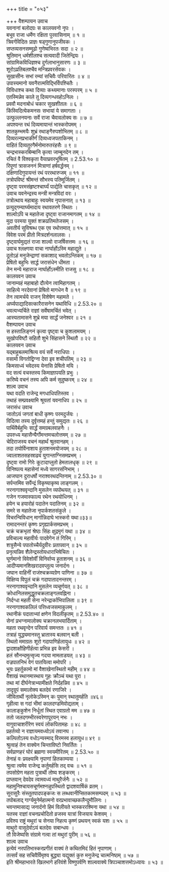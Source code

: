 +++
title = "०५३"

+++
वैशम्पायन उवाच  
यवनानां बलोदग्रः स कालयवनो नृपः ।  
बभूव राजा धर्मेण रक्षिता पुरवासिनाम् ॥ १ ॥  
त्रिवर्गविदितः प्राज्ञः षड्गुणानुपजीवकः ।  
सप्तव्यसनसम्मूढो गुणेष्वभिरतः सदा ॥ २ ॥  
श्रुतिमान् धर्मशीलश्च सत्यवादी जितेन्द्रियः ।  
सांग्रामिकविधिज्ञश्च दुर्गलाभानुसारणः ॥ ३ ॥  
शूरोऽप्रतिबलश्चैव मन्त्रिप्रवरसेवकः ।  
सुखासीनः सभां रम्यां सचिवैः परिवारितः ॥ ४ ॥  
उपास्यमानो यवनैरात्मविद्भिर्विपश्चितैः ।  
विविधाश्च कथा दिव्याः कथ्यमानाः परस्परम् ॥ ५ ॥  
एतस्मिन्नेव काले तु दिव्यगन्धवहोऽनिलः ।  
प्रववौ मदनाबोधं चकार सुखशीतलः ॥ ६ ॥  
किंस्विदित्येकमनसः सभायां ये समागताः ।  
उत्फुल्लनयनाः सर्वे राजा चैवावलोक्य सः ॥ ७ ॥  
अपश्यन्त रथं दिव्यमायान्तं भास्करोपमम् ।  
शातकुम्भमयैः शुभ्रं रथाङ्गैरुपशोभितम् ॥ ८ ॥  
दिव्यरत्नप्रभाकीर्णं दिव्यध्वजपताकिनम् ।  
वाहितं दिव्यतुरगैर्मनोमारुतरंहसैः ॥ ९ ॥  
चन्द्रभास्करबिम्बानि कृत्वा जाम्बूनदेन तम् ।  
रचितं वै विश्वकृता वैयाघ्रवरभूषितम् ॥ 2.53.१० ॥  
रिपूणां त्रासजननं मित्राणां हर्षवर्द्धनम् ।  
दक्षिणादिगुपायन्तं रथं पररथारुजम् ॥ ११ ॥  
तत्रोपविष्टं श्रीमन्तं सौभस्य पतिमूर्जितम् ।  
दृष्ट्वा परमसंहृष्टश्चार्घ्यं पाद्येति चासकृत् ॥ १२ ॥  
उवाच यवनेन्द्रस्य मन्त्री मन्त्रविदां वरः ।  
तत्रोत्थाय महाबाहुः स्वयमेव नृपासनात् ॥ १३ ॥  
प्रत्युद्गम्यार्घ्यमादाय रथावतरणे स्थितः ।  
शाल्वोऽपि च महातेजा दृष्ट्वा राजानमागतम् ॥ १४ ॥  
मुदा परमया युक्तं शक्रप्रतिमतेजसम् ।  
अवतीर्य सुविश्रब्ध एक एव रथोत्तमात् ॥ १५ ॥  
विवेश परमं प्रीतो मित्रदर्शनलालसः ।  
दृष्ट्वार्घमुद्यतं राजा शाल्वो राजर्षिसत्तमः ॥ १६ ॥  
उवाच श्लक्ष्णया वाचा नार्घार्होऽस्मि महाद्युते ।  
दूतोऽहं मनुजेन्द्राणां सकाशाद् भवतोऽन्तिकम् ॥ १७ ॥  
प्रेषितो बहुभिः सार्द्ध जरासंधेन धीमता ।  
तेन मन्ये महाराज नार्घार्होऽस्मीति राजसु ॥ १८ ॥  
कालयवन उवाच  
जानाम्यहं महाबाहो दौत्येन त्वामिहागतम् ।  
साहित्ये नरदेवानां प्रेषितो मागधेन वै ॥ १९ ॥  
तेन त्वामर्चये राजन् विशेषेण महामते ।  
अर्घ्यपाद्यादिसत्कारैरासनेन यथाविधि ॥ 2.53.२० ॥  
भवत्यभ्यर्चिते राज्ञां सर्वेषामर्चितं भवेत् ।  
आस्यतामासने शुभ्रे मया सार्द्धं जनेश्वर ॥ २१ ॥  
वैशम्पायन उवाच  
स हस्तालिङ्गनं कृत्वा पृष्ट्वा च कुशलामयम् ।  
सुखोपविष्टौ सहितौ शुभे सिंहासने स्थितौ ॥ २२ ॥  
कालयवन उवाच  
यद्बाहुबलमाश्रित्य वयं सर्वे नराधिपाः ।  
वसामो विगतोद्विग्ना देवा इव शचीपतिम् ॥ २३ ॥  
किमसाध्यं भवेदस्य येनासि प्रेषितो मयि ।  
वद सत्यं वचस्तस्य किमाज्ञापयति प्रभुः ।  
करिष्ये वचनं तस्य अपि कर्म सुदुष्करम् ॥ २४ ॥  
शाल्व उवाच  
यथा वदति राजेन्द्र मगधाधिपतिस्तव ।  
तथाहं सम्प्रवक्ष्यामि श्रूयतां यवनाधिप ॥ २५ ॥  
जरासंध उवाच  
जातोऽयं जगतां बाधी कृष्णः परमदुर्जयः ।  
विदित्वा तस्य दुर्वृत्तमहं हन्तुं समुद्यतः ॥ २६ ॥  
पार्थिवैर्बहुभिः सार्द्धं समग्रबलवाहनैः ।  
उपरुध्य महासैन्यैर्गोमन्तमचलोत्तमम् ॥ २७ ॥  
चेदिराजस्य वचनं महार्थं श्रुतवानहम् ।  
तदा तयोर्विनाशाय हुताशनमयोजयम् ॥ २८ ॥  
ज्वालाशतसहस्राढ्यं युगान्ताग्निसमप्रभम् ।  
दृष्ट्वा रामो गिरेः कूटादाप्लुतो हेमतालधृक् ॥ २९ ॥  
विनिष्पत्य महासेनां मध्ये सागरसंनिभाम् ।  
आजघान दुराधर्षो नराश्वरथदन्तिनाम् ॥ 2.53.३० ॥  
सर्पन्तमिव सर्पेन्द्रं विकृष्याकृष्य लाङ्गलम् ।  
नरनागाश्ववृन्दानि मुसलेन व्यपोथयत् ॥ ३१ ॥  
गजेन गजमास्फाल्य रथेन रथयोधिनम् ।  
हयेन च हयारोहं पदातेन पदातिनम् ॥ ३२ ॥  
समरे स महातेजा नृपार्कशतसंकुले ।  
विचरन्विविधान् मार्गान्निदाघे भास्करो यथा॥३३॥  
रामादनन्तरं कृष्णः प्रगृह्यार्कसमप्रभम् ।  
चक्रं चक्रभृतां श्रेष्ठः सिंहः क्षुद्रमृगं यथा ॥ ३४ ॥  
प्रविचाल्य महावीर्यः पादवेगेन तं गिरिम् ।  
शत्रुसैन्ये पपातोच्चैर्यदुवीरः प्रतापवान् ॥ ३५ ॥  
प्रनृत्यन्निव शैलेन्द्रस्तोयधाराभिषेचितः ।  
घूर्णमानो विवेशोर्वीं विनिर्वाप्य हुताशनम् ॥ ३६ ॥  
आदीप्यमानशिखरादवप्लुत्य जनार्दनः ।  
जघान वाहिनीं राजंश्चक्रव्यग्रेण पाणिना ॥ ३७ ॥  
विक्षिप्य विपुलं चक्रं गदापातादनन्तरम् ।  
नरनागाश्ववृन्दानि मुसलेन व्यचूर्णयत् ॥ ३८ ॥  
क्रोधानिलसमुद्धूतचक्रलाङ्गलवह्निना ।  
निर्दग्धा महती सेना नरेन्द्रार्काभिपालिता ॥ ३९ ॥  
नरनागाश्वकलिलं पत्तिध्वजसमाकुलम् ।  
रथानीकं पदाताभ्यां क्षणेन विदलीकृतम् ॥ 2.53.४० ॥  
सेनां प्रभग्नामालोक्य चक्रानलभयार्दिताम् ।  
महता रथवृन्देन परिवार्य समन्ततः ॥ ४१ ॥  
तत्राहं युद्ध्यमानस्तु भ्रातास्य बलवान् बली ।  
स्थितो ममाग्रतः शूरो गदापाणिर्हलायुधः ॥ ४२ ॥  
द्वादशाक्षौहिणीर्हत्वा प्रभिन्न इव केसरी ।  
हलं सौनन्दमुत्सृज्य गदया मामताडयत् ॥ ४३ ॥  
वज्रपातनिभं वेगं पातयित्वा ममोपरि ।  
भूयः प्रहर्तुकामो मां वैशाखेनास्थितो महीम् ॥ ४४ ॥  
वैशाखं स्थानमास्थाय गुहः क्रौञ्चं यथा पुरा ।  
तथा मां दीर्घनेत्राभ्यामीक्षते निर्दहन्निव ॥ ४५ ॥  
तादृग्रूपं समालोक्य बलदेवं रणाजिरे ।  
जीवितार्थी नृलोकेऽस्मिन् कः पुमान् स्थातुमर्हति ॥४६॥  
गृहीत्वा स गदां भीमां कालदण्डमिवोद्यताम् ।  
कालाङ्कुशेन निर्धूतां स्थित एवाग्रतो मम ॥ ४७ ॥  
ततो जलदगम्भीरस्वरेणापूरयन् नभः ।  
वागुवाचाशरीरेण स्वयं लोकपितामहः ॥ ४८ ॥  
प्रहर्तव्यो न राज्ञायमवध्योऽयं तवानघ ।  
कल्पितोऽस्य वधोऽन्यस्माद् विरमस्व हलायुध॥ ४९ ॥  
श्रुत्वाहं तेन वाक्येन चिन्ताविष्टो निवर्तितः ।  
सर्वप्राणहरं घोरं ब्रह्मणा स्वयमीरितम् ॥ 2.53.५० ॥  
तेनाहं वः प्रवक्ष्यामि नृपाणां हितकाम्यया ।  
श्रुत्वा त्वमेव राजेन्द्र कर्तुमर्हसि तद् वचः ॥ ५१ ॥  
तपसोग्रेण महता पुत्रार्थी तोष्य शङ्करम् ।  
प्राप्तवान् देवदेव त्वामवध्यं माथुरैर्जनैः ॥ ५२ ॥  
महामुनिश्चायसचूर्णमश्नन्नुपस्थितो द्वादशवार्षिकं व्रतम् ।  
सुरासुरैः संस्तुतपादपङ्कजः स लब्धवानीप्सितकामसम्पदम् ॥ ५३ ॥  
तपोबलाद् गार्ग्यमुनेर्महात्मनो वरप्रभावाच्छकलैन्दुमौलिनः ।  
भवन्तमासाद्य जनार्दनो हिमं विलीयते भास्कररश्मिना यथा ॥ ५४ ॥  
यतस्व राज्ञां वचनप्रचोदितो व्रजस्व यात्रां विजयाय केशवम् ।  
प्रविश्य राष्ट्रं मथुरां च सेनया निहत्य कृष्णं प्रथयन् स्वकं यशः ॥ ५५ ॥  
माथुरो वासुदेवोऽयं बलदेवः सबान्धवः ।  
तौ विजेष्यसि संग्रामे गत्वा तां मथुरां पुरीम् ॥ ५६ ॥  
शाल्व उवाच  
इत्येवं नरपतिभास्करप्रगीतं वाक्यं ते कथितमिदं हितं नृपाणाम् ।  
तत्सर्वं सह सचिवैर्विमृश्य बुद्ध्या यद्युक्तं कुरु मनुजेन्द्र चात्मनिष्ठम् ॥ ५७ ॥  
इति श्रीमहाभारते खिलभागे हरिवंशे विष्णुपर्वणि शाल्ववाक्ये त्रिपञ्चाशत्तमोऽध्यायः ॥ ५३ ॥